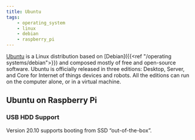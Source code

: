 ```yaml
---
title: Ubuntu
tags:
    - operating_system
    - linux
    - debian
    - raspberry_pi
---
```


[Ubuntu](https://ubuntu.com/) is a Linux distribution based on [Debian]({{<ref "/operating systems/debian">}}) and composed mostly of free and open-source software. Ubuntu is officially released in three editions: Desktop, Server, and Core for Internet of things devices and robots. All the editions can run on the computer alone, or in a virtual machine.
<!--more-->

## Ubuntu on Raspberry Pi

### USB HDD Support

Version 20.10 supports booting from SSD “out-of-the-box”.
